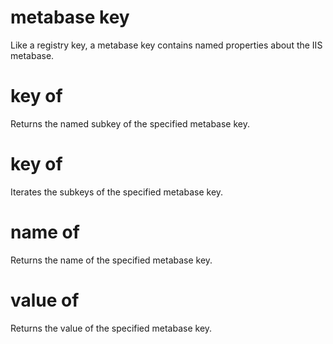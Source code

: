 # metabase key

Like a registry key, a metabase key contains named properties about the IIS metabase.

# key <string> of <metabase key>

Returns the named subkey of the specified metabase key.

# key of <metabase key>

Iterates the subkeys of the specified metabase key.

# name of <metabase key>

Returns the name of the specified metabase key.

# value of <metabase key>

Returns the value of the specified metabase key.
